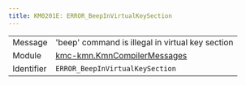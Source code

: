 ```yaml
---
title: KM0201E: ERROR_BeepInVirtualKeySection
---
```


|            |           |
|------------|---------- |
| Message    | 'beep' command is illegal in virtual key section |
| Module     | [kmc-kmn.KmnCompilerMessages](kmc-kmn.kmncompilermessages) |
| Identifier | `ERROR_BeepInVirtualKeySection` |


